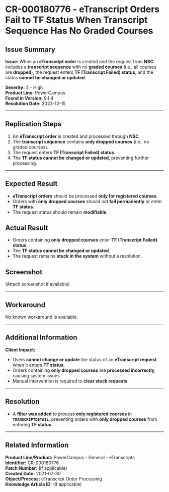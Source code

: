 # CR-000180776 - eTranscript Orders Fail to TF Status When Transcript Sequence Has No Graded Courses

## Issue Summary
**Issue:** When an **eTranscript order** is created and the request from **NSC** includes a **transcript sequence** with no **graded courses** (i.e., all courses are **dropped**), the request enters **TF (Transcript Failed) status**, and the status **cannot be changed or updated**.

**Severity:** 2 - High  
**Product Line:** PowerCampus  
**Found in Version:** 9.1.4  
**Resolution Date:** 2023-12-15  

---

## Replication Steps
1. An **eTranscript order** is created and processed through **NSC**.
2. The **transcript sequence** contains **only dropped courses** (i.e., no graded courses).
3. The request enters **TF (Transcript Failed) status**.
4. The **TF status cannot be changed or updated**, preventing further processing.

---

## Expected Result
- **eTranscript orders** should be processed **only for registered courses**.
- Orders with **only dropped courses** should not **fail permanently** or enter **TF status**.
- The request status should remain **modifiable**.

## Actual Result
- Orders containing **only dropped courses** enter **TF (Transcript Failed) status**.
- The **TF status cannot be changed or updated**.
- The request remains **stuck in the system** without a resolution.

## Screenshot
(Attach screenshot if available)

---

## Workaround
No known workaround is available.

---

## Additional Information
**Client Impact:**
- Users **cannot change or update** the status of an **eTranscript request** when it enters **TF status**.
- Orders containing **only dropped courses** are **processed incorrectly**, causing system issues.
- Manual intervention is required to **clear stuck requests**.

---

## Resolution
- A **filter was added** to process **only registered courses** in **`TRANSCRIPTDETAIL`**, preventing orders with **only dropped courses** from entering **TF status**.

---

## Related Information
**Product Line/Product:** PowerCampus - General - eTranscripts  
**Identifier:** CR-000180776  
**Patch Number:** (If applicable)  
**Created Date:** 2021-07-30  
**Object/Process:** eTranscript Order Processing  
**Knowledge Article ID:** (If applicable)

